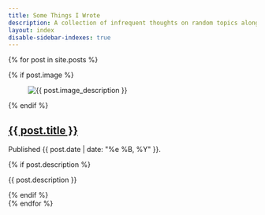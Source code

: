 ```yaml
---
title: Some Things I Wrote
description: A collection of infrequent thoughts on random topics alongside solutions to very specific problems.
layout: index
disable-sidebar-indexes: true
---
```

{% for post in site.posts %}
<article class="preview">
  {% if post.image %}
    <figure><img src="{{ post.image }}" alt="{{ post.image_description }}"></figure>
  {% endif %}
  <div>
    <h1><a href="{{ post.url }}">{{ post.title }}</a></h1>
    <p class="small">Published {{ post.date | date: "%e %B, %Y" }}.</p>
    {% if post.description %}
        <p>{{ post.description }}</p>
    {% endif %}
  </div>
</article>
{% endfor %}

